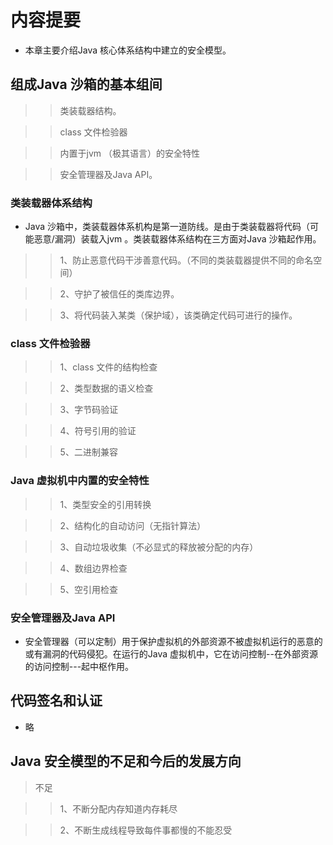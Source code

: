 # 内容提要

* 本章主要介绍Java 核心体系结构中建立的安全模型。


## 组成Java 沙箱的基本组间

>> 类装载器结构。

>> class 文件检验器

>> 内置于jvm （极其语言）的安全特性

>> 安全管理器及Java API。


### 类装载器体系结构

* Java 沙箱中，类装载器体系机构是第一道防线。是由于类装载器将代码（可能恶意/漏洞）装载入jvm 。类装载器体系结构在三方面对Java 沙箱起作用。

>> 1、防止恶意代码干涉善意代码。（不同的类装载器提供不同的命名空间）

>> 2、守护了被信任的类库边界。

>> 3、将代码装入某类（保护域），该类确定代码可进行的操作。


### class 文件检验器

>>1、class 文件的结构检查

>>2、类型数据的语义检查

>>3、字节码验证

>>4、符号引用的验证

>>5、二进制兼容

### Java 虚拟机中内置的安全特性

>>1、类型安全的引用转换

>>2、结构化的自动访问（无指针算法）

>>3、自动垃圾收集（不必显式的释放被分配的内存）

>>4、数组边界检查

>>5、空引用检查

### 安全管理器及Java API

* 安全管理器（可以定制）用于保护虚拟机的外部资源不被虚拟机运行的恶意的或有漏洞的代码侵犯。在运行的Java 虚拟机中，它在访问控制--在外部资源的访问控制---起中枢作用。

## 代码签名和认证
* 略

## Java 安全模型的不足和今后的发展方向

>不足

>>1、不断分配内存知道内存耗尽

>>2、不断生成线程导致每件事都慢的不能忍受